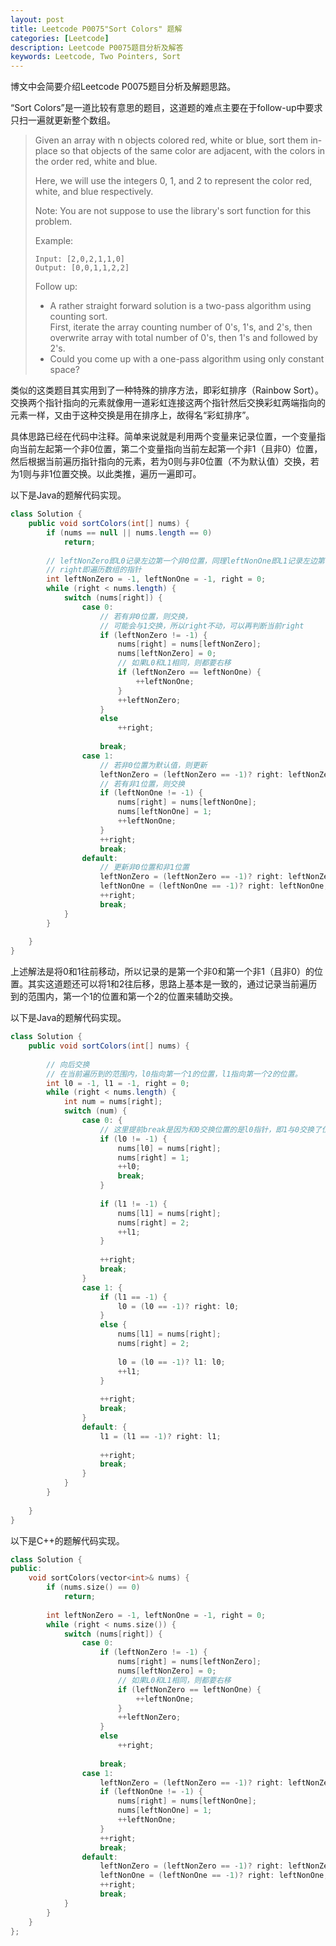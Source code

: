```yaml
---
layout: post
title: Leetcode P0075"Sort Colors" 题解
categories: [Leetcode]
description: Leetcode P0075题目分析及解答
keywords: Leetcode, Two Pointers, Sort
---
```


博文中会简要介绍Leetcode P0075题目分析及解题思路。

“Sort Colors”是一道比较有意思的题目，这道题的难点主要在于follow-up中要求只扫一遍就更新整个数组。

> Given an array with n objects colored red, white or blue, sort them in-place so that objects of the same color are adjacent, with the colors in the order red, white and blue.
> 
> Here, we will use the integers 0, 1, and 2 to represent the color red, white, and blue respectively.
> 
> Note: You are not suppose to use the library's sort function for this problem.
> 
> Example:
> ```
> Input: [2,0,2,1,1,0]
> Output: [0,0,1,1,2,2]
> ```
> Follow up:
> 
> - A rather straight forward solution is a two-pass algorithm using counting sort.  
> First, iterate the array counting number of 0's, 1's, and 2's, then overwrite array with total number of 0's, then 1's and followed by 2's.
> - Could you come up with a one-pass algorithm using only constant space?

类似的这类题目其实用到了一种特殊的排序方法，即彩虹排序（Rainbow Sort）。交换两个指针指向的元素就像用一道彩虹连接这两个指针然后交换彩虹两端指向的元素一样，又由于这种交换是用在排序上，故得名“彩虹排序”。

具体思路已经在代码中注释。简单来说就是利用两个变量来记录位置，一个变量指向当前左起第一个非0位置，第二个变量指向当前左起第一个非1（且非0）位置，然后根据当前遍历指针指向的元素，若为0则与非0位置（不为默认值）交换，若为1则与非1位置交换。以此类推，遍历一遍即可。

以下是Java的题解代码实现。
```java
class Solution {
    public void sortColors(int[] nums) {
        if (nums == null || nums.length == 0)
            return;
        
        // leftNonZero即L0记录左边第一个非0位置，同理leftNonOne即L1记录左边第一个非1位置
        // right即遍历数组的指针
        int leftNonZero = -1, leftNonOne = -1, right = 0;
        while (right < nums.length) {
            switch (nums[right]) {
                case 0:
                    // 若有非0位置，则交换，
                    // 可能会与1交换，所以right不动，可以再判断当前right
                    if (leftNonZero != -1) {
                        nums[right] = nums[leftNonZero];
                        nums[leftNonZero] = 0;
                        // 如果L0和L1相同，则都要右移
                        if (leftNonZero == leftNonOne) {
                            ++leftNonOne;
                        }
                        ++leftNonZero;
                    }
                    else
                        ++right;
                    
                    break;
                case 1:
                    // 若非0位置为默认值，则更新
                    leftNonZero = (leftNonZero == -1)? right: leftNonZero;
                    // 若有非1位置，则交换
                    if (leftNonOne != -1) {
                        nums[right] = nums[leftNonOne];
                        nums[leftNonOne] = 1;
                        ++leftNonOne;
                    }
                    ++right;
                    break;
                default:
                    // 更新非0位置和非1位置
                    leftNonZero = (leftNonZero == -1)? right: leftNonZero;
                    leftNonOne = (leftNonOne == -1)? right: leftNonOne;
                    ++right;
                    break;
            }
        }
        
    }
}
```

上述解法是将0和1往前移动，所以记录的是第一个非0和第一个非1（且非0）的位置。其实这道题还可以将1和2往后移，思路上基本是一致的，通过记录当前遍历到的范围内，第一个1的位置和第一个2的位置来辅助交换。

以下是Java的题解代码实现。
```java
class Solution {
    public void sortColors(int[] nums) {
       
        // 向后交换
        // 在当前遍历到的范围内，l0指向第一个1的位置，l1指向第一个2的位置。
        int l0 = -1, l1 = -1, right = 0;
        while (right < nums.length) {
            int num = nums[right];
            switch (num) {
                case 0: {
                    // 这里提前break是因为和0交换位置的是l0指针，即1与0交换了位置，所以后续仍要进入nums[right]=1的条件部分，所以此时right指针无需后移。
                    if (l0 != -1) {
                        nums[l0] = nums[right];
                        nums[right] = 1;
                        ++l0;
                        break;
                    }
                    
                    if (l1 != -1) {
                        nums[l1] = nums[right];
                        nums[right] = 2;
                        ++l1;
                    }
                    
                    ++right;
                    break;
                }
                case 1: {
                    if (l1 == -1) {
                        l0 = (l0 == -1)? right: l0;
                    }
                    else {
                        nums[l1] = nums[right];
                        nums[right] = 2;
                        
                        l0 = (l0 == -1)? l1: l0;
                        ++l1;
                    }
                    
                    ++right;
                    break;
                }
                default: {
                    l1 = (l1 == -1)? right: l1;
                    
                    ++right;
                    break;
                }
            }
        }
        
    }
}
```

以下是C++的题解代码实现。
```cpp
class Solution {
public:
    void sortColors(vector<int>& nums) {
        if (nums.size() == 0)
            return;
        
        int leftNonZero = -1, leftNonOne = -1, right = 0;
        while (right < nums.size()) {
            switch (nums[right]) {
                case 0:
                    if (leftNonZero != -1) {
                        nums[right] = nums[leftNonZero];
                        nums[leftNonZero] = 0;
                        // 如果L0和L1相同，则都要右移
                        if (leftNonZero == leftNonOne) {
                            ++leftNonOne;
                        }
                        ++leftNonZero;
                    }
                    else
                        ++right;
                    
                    break;
                case 1:
                    leftNonZero = (leftNonZero == -1)? right: leftNonZero;
                    if (leftNonOne != -1) {
                        nums[right] = nums[leftNonOne];
                        nums[leftNonOne] = 1;
                        ++leftNonOne;
                    }
                    ++right;
                    break;
                default:
                    leftNonZero = (leftNonZero == -1)? right: leftNonZero;
                    leftNonOne = (leftNonOne == -1)? right: leftNonOne;
                    ++right;
                    break;
            }
        }
    }
};
```